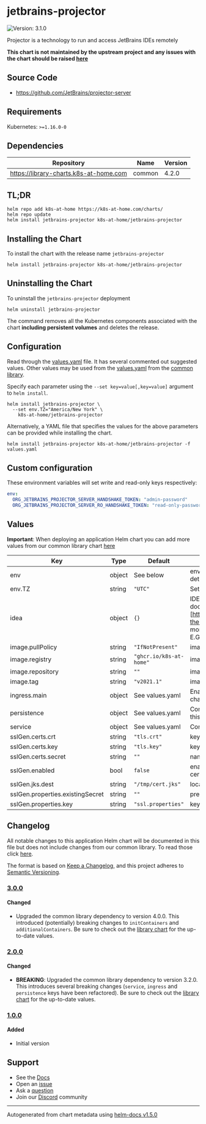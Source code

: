 # jetbrains-projector

![Version: 3.1.0](https://img.shields.io/badge/Version-3.1.0-informational?style=flat-square)

Projector is a technology to run and access JetBrains IDEs remotely

**This chart is not maintained by the upstream project and any issues with the chart should be raised [here](https://github.com/k8s-at-home/charts/issues/new/choose)**

## Source Code

* <https://github.com/JetBrains/projector-server>

## Requirements

Kubernetes: `>=1.16.0-0`

## Dependencies

| Repository | Name | Version |
|------------|------|---------|
| https://library-charts.k8s-at-home.com | common | 4.2.0 |

## TL;DR

```console
helm repo add k8s-at-home https://k8s-at-home.com/charts/
helm repo update
helm install jetbrains-projector k8s-at-home/jetbrains-projector
```

## Installing the Chart

To install the chart with the release name `jetbrains-projector`

```console
helm install jetbrains-projector k8s-at-home/jetbrains-projector
```

## Uninstalling the Chart

To uninstall the `jetbrains-projector` deployment

```console
helm uninstall jetbrains-projector
```

The command removes all the Kubernetes components associated with the chart **including persistent volumes** and deletes the release.

## Configuration

Read through the [values.yaml](./values.yaml) file. It has several commented out suggested values.
Other values may be used from the [values.yaml](https://github.com/k8s-at-home/library-charts/tree/main/charts/stable/common/values.yaml) from the [common library](https://github.com/k8s-at-home/library-charts/tree/main/charts/stable/common).

Specify each parameter using the `--set key=value[,key=value]` argument to `helm install`.

```console
helm install jetbrains-projector \
  --set env.TZ="America/New York" \
    k8s-at-home/jetbrains-projector
```

Alternatively, a YAML file that specifies the values for the above parameters can be provided while installing the chart.

```console
helm install jetbrains-projector k8s-at-home/jetbrains-projector -f values.yaml
```

## Custom configuration
  These environment variables will set write and read-only keys respectively:
  ```yaml
  env:
    ORG_JETBRAINS_PROJECTOR_SERVER_HANDSHAKE_TOKEN: "admin-password"
    ORG_JETBRAINS_PROJECTOR_SERVER_RO_HANDSHAKE_TOKEN: "read-only-password"
  ```

## Values

**Important**: When deploying an application Helm chart you can add more values from our common library chart [here](https://github.com/k8s-at-home/library-charts/tree/main/charts/stable/common)

| Key | Type | Default | Description |
|-----|------|---------|-------------|
| env | object | See below | environment variables. See [image docs](https://github.com/JetBrains/projector-docker) for more details. |
| env.TZ | string | `"UTC"` | Set the container timezone |
| idea | object | `{}` | IDE settings overrides. See the prospective IDE docs (like pycharm)[https://www.jetbrains.com/help/pycharm/tuning-the-ide.html#common-platform-properties] for more info. Default config paths will be /config/* E.G. `idea.system.path=/config/system` |
| image.pullPolicy | string | `"IfNotPresent"` | image pull policy |
| image.registry | string | `"ghcr.io/k8s-at-home"` | image registry |
| image.repository | string | `""` | image repository. *MUST SPECIFY AN IMAGE* |
| image.tag | string | `"v2021.1"` | image tag |
| ingress.main | object | See values.yaml | Enable and configure ingress settings for the chart under this key. |
| persistence | object | See values.yaml | Configure persistence settings for the chart under this key. |
| service | object | See values.yaml | Configures service settings for the chart. |
| sslGen.certs.crt | string | `"tls.crt"` | key that holds the tls crt |
| sslGen.certs.key | string | `"tls.key"` | key that holds the tls key |
| sslGen.certs.secret | string | `""` | name of secret to mount that has the TLS certs |
| sslGen.enabled | bool | `false` | enable automatic conversion of mounted TLS certs to JKS for WSS protocol |
| sslGen.jks.dest | string | `"/tmp/cert.jks"` | location of generated cert.jks used |
| sslGen.properties.existingSecret | string | `""` | pre-existing ssl.properties secret |
| sslGen.properties.key | string | `"ssl.properties"` | key that holds ssl.properties file |

## Changelog

All notable changes to this application Helm chart will be documented in this file but does not include changes from our common library. To read those click [here](https://github.com/k8s-at-home/library-charts/tree/main/charts/stable/common#changelog).

The format is based on [Keep a Changelog](https://keepachangelog.com/en/1.0.0/), and this project adheres to [Semantic Versioning](https://semver.org/spec/v2.0.0.html).

### [3.0.0]

#### Changed

- Upgraded the common library dependency to version 4.0.0. This introduced (potentially) breaking changes to `initContainers` and `additionalContainers`. Be sure to check out the [library chart](https://github.com/k8s-at-home/library-charts/blob/common-4.0.0/charts/stable/common/) for the up-to-date values.

### [2.0.0]

#### Changed

- **BREAKING**: Upgraded the common library dependency to version 3.2.0. This introduces several breaking changes (`service`, `ingress` and `persistence` keys have been refactored).
  Be sure to check out the [library chart](https://github.com/k8s-at-home/library-charts/blob/common-3.2.0/charts/stable/common/) for the up-to-date values.

### [1.0.0]

#### Added

- Initial version

[3.0.0]: #300
[2.0.0]: #200
[1.0.0]: #100

## Support

- See the [Docs](https://docs.k8s-at-home.com/our-helm-charts/getting-started/)
- Open an [issue](https://github.com/k8s-at-home/charts/issues/new/choose)
- Ask a [question](https://github.com/k8s-at-home/organization/discussions)
- Join our [Discord](https://discord.gg/sTMX7Vh) community

----------------------------------------------
Autogenerated from chart metadata using [helm-docs v1.5.0](https://github.com/norwoodj/helm-docs/releases/v1.5.0)
